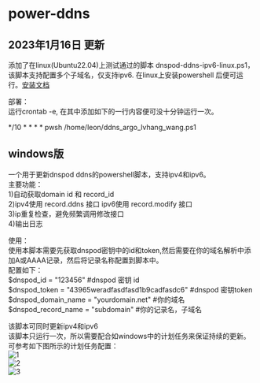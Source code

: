 # power-ddns

## 2023年1月16日 更新

添加了在linux(Ubuntu22.04)上测试通过的脚本 dnspod-ddns-ipv6-linux.ps1， 该脚本支持配置多个子域名，仅支持ipv6. 在linux上安装powershell 后便可运行。[安装文档](https://learn.microsoft.com/zh-cn/powershell/scripting/install/install-ubuntu?view=powershell-7.2)

部署：  
运行crontab -e, 在其中添加如下的一行内容便可没十分钟运行一次。

*/10 * * * * pwsh /home/leon/ddns_argo_lvhang_wang.ps1

## windows版
一个用于更新dnspod ddns的powershell脚本，支持ipv4和ipv6。  
主要功能：  
1)自动获取domain id 和 record_id  
2)ipv4使用 record.ddns 接口 ipv6使用 record.modify 接口  
3)ip重复检查，避免频繁调用修改接口  
4)输出日志  

使用：  
使用本脚本需要先获取dnspod密钥中的id和token,然后需要在你的域名解析中添加A或AAAA记录，然后将记录名称配置到脚本中。  
配置如下：  
$dnspod_id = "123456" #dnspod 密钥 id  
$dnspod_token = "43965weradfasdfasd1b9cadfasdc6" #dnspod 密钥token  
$dnspod_domain_name = "yourdomain.net" #你的域名  
$dnspod_record_name = "subdomain" #你的记录名，子域名  

该脚本可同时更新ipv4和ipv6  
该脚本只运行一次，所以需要配合如windows中的计划任务来保证持续的更新。  
可参考如下图所示的计划任务配置：  
![1](https://user-images.githubusercontent.com/936437/118104821-36640b00-b40e-11eb-8fd6-1144fdf1fd47.png)  
![2](https://user-images.githubusercontent.com/936437/118104830-395efb80-b40e-11eb-9764-1e56e591e295.png)  
![3](https://user-images.githubusercontent.com/936437/118104835-3b28bf00-b40e-11eb-9465-250546129c2a.png)  
